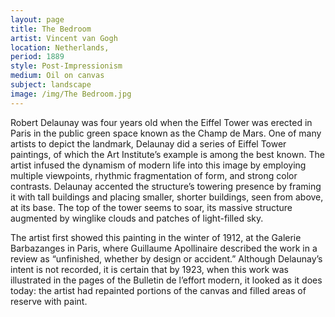 ```yaml
---
layout: page
title: The Bedroom
artist: Vincent van Gogh
location: Netherlands,
period: 1889
style: Post-Impressionism
medium: Oil on canvas
subject: landscape
image: /img/The Bedroom.jpg
---
```


Robert Delaunay was four years old when the Eiffel Tower was erected in Paris in the public green space known as the Champ de Mars. One of many artists to depict the landmark, Delaunay did a series of Eiffel Tower paintings, of which the Art Institute’s example is among the best known. The artist infused the dynamism of modern life into this image by employing multiple viewpoints, rhythmic fragmentation of form, and strong color contrasts. Delaunay accented the structure’s towering presence by framing it with tall buildings and placing smaller, shorter buildings, seen from above, at its base. The top of the tower seems to soar, its massive structure augmented by winglike clouds and patches of light-filled sky.

The artist first showed this painting in the winter of 1912, at the Galerie Barbazanges in Paris, where Guillaume Apollinaire described the work in a review as “unfinished, whether by design or accident.” Although Delaunay’s intent is not recorded, it is certain that by 1923, when this work was illustrated in the pages of the Bulletin de l’effort modern, it looked as it does today: the artist had repainted portions of the canvas and filled areas of reserve with paint.
